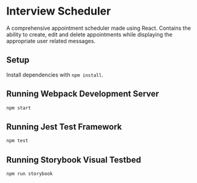 # Interview Scheduler

A comprehensive appointment scheduler made using React. Contains the ability to create, edit and delete appointments while displaying the appropriate user related messages.

## Setup

Install dependencies with `npm install`.

## Running Webpack Development Server

```sh
npm start
```

## Running Jest Test Framework

```sh
npm test
```

## Running Storybook Visual Testbed

```sh
npm run storybook
```

